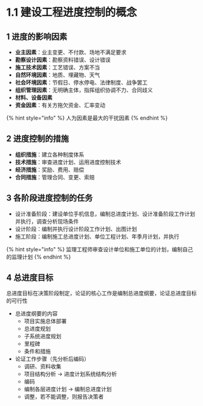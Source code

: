 # 1.1 建设工程进度控制的概念

## 1 进度的影响因素

* **业主因素**：业主变更、不付款、场地不满足要求
* **勘察设计因素**：勘察资料错误、设计错误
* **施工技术因素**：工艺错误、方案不当
* **自然环境因素**：地质、埋藏物、天气
* **社会环境因素**：节假日、停水停电、法律制度、战争罢工
* **组织管理因素**：无明确主体，指挥组织协调不力、合同歧义
* **材料、设备因素**
* **资金因素**：有关方拖欠资金、汇率变动

{% hint style="info" %}
人为因素是最大的干扰因素
{% endhint %}

## 2 进度控制的措施

* **组织措施**：建立各种制度体系
* **技术措施**：审查进度计划、运用进度控制技术
* **经济措施**：奖励、费用、赔偿
* **合同措施**：管理合同、变更、索赔

## 3 各阶段进度控制的任务

* 设计准备阶段：建设单位手机信息，编制总进度计划、设计准备阶段工作计划并执行，调查分析现场条件
* 设计阶段：编制并执行设计阶段工作计划、出图计划
* 施工阶段：编制施工总进度计划、单位工程计划、年季月计划，并执行

{% hint style="info" %}
监理工程师审查设计单位和施工单位的计划，编制自己的监理计划
{% endhint %}

## 4 总进度目标

总进度目标在决策阶段制定，论证的核心工作是编制总进度纲要，论证总进度目标的可行性

* 总进度纲要的内容
  * 项目实施总体部署
  * 总进度规划
  * 子系统进度规划
  * 里程碑
  * 条件和措施
* 论证工作步骤（先分析后编码）
  * 调研、资料收集
  * 项目结构分析 -> 进度计划系统结构分析
  * 编码
  * 编制各层进度计划 -> 编制总进度计划
  * 调整，若不能调整，则报告决策者
